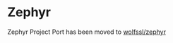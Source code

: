# Zephyr

Zephyr Project Port has been moved to [wolfssl/zephyr](https://github.com/wolfSSL/wolfssl/tree/master/zephyr)
